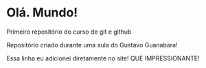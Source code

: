 # Olá. Mundo!
 Primeiro repositório do curso de git e github

Repositório criado durante uma aula do Gustavo Guanabara!

Essa linha eu adicionei diretamente no site! QUE IMPRESSIONANTE!
